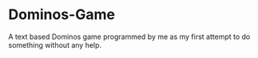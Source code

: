 # Dominos-Game
A text based Dominos game programmed by me as my first attempt to do something without any help.
